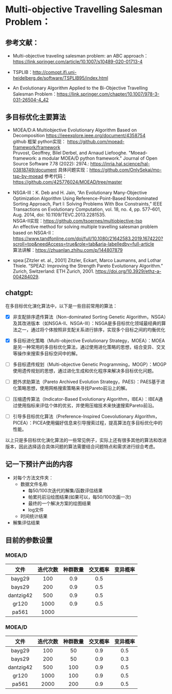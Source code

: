 # Multi-objective Travelling Salesman Problem：

## 参考文献：

- Multi-objective traveling salesman problem: an ABC approach：
https://link.springer.com/article/10.1007/s10489-020-01713-4

- TSPLIB：http://comopt.ifi.uni-heidelberg.de/software/TSPLIB95/index.html

- An Evolutionary Algorithm Applied to the Bi-Objective Travelling Salesman Problem：https://link.springer.com/chapter/10.1007/978-3-031-26504-4_42

## 多目标优化主要算法

- MOEA/D:A Multiobjective Evolutionary Algorithm Based on Decomposition
https://ieeexplore.ieee.org/document/4358754  
github 框架 python实现： https://github.com/moead-framework/framework  
Pruvost, Geoffrey, Bilel Derbel, and Arnaud Liefooghe. "Moead-framework: a modular MOEA/D python framework." Journal of Open Source Software 7.78 (2022): 2974.: https://inria.hal.science/hal-03818749/document
具体问题实现：https://github.com/OnlySekai/mo-tsp-by-moead
参考代码：https://github.com/425776024/MOEAD/tree/master


- NSGA-Ⅲ：K. Deb and H. Jain, “An Evolutionary Many-Objective Optimization Algorithm Using Reference-Point-Based Nondominated Sorting Approach, Part I: Solving Problems With Box Constraints,” IEEE Transactions on Evolutionary Computation, vol. 18, no. 4, pp. 577–601, Aug. 2014, doi: 10.1109/TEVC.2013.2281535.  
NSGA-Ⅱ实现：https://github.com/tsoernes/multiobjective-tsp  
An effective method for solving multiple travelling salesman problem based on NSGA-II： https://www.tandfonline.com/doi/full/10.1080/21642583.2019.1674220?scroll=top&needAccess=true&role=tab&aria-labelledby=full-article  
算法讲解：https://zhuanlan.zhihu.com/p/144807879

- spea:[Zitzler et. al., 2001] Zitzler, Eckart, Marco Laumanns, and Lothar Thiele. “SPEA2: Improving the Strength Pareto Evolutionary Algorithm.” Zurich, Switzerland: ETH Zurich, 2001. https://doi.org/10.3929/ethz-a-004284029.


## chatgpt:

在多目标优化演化算法中，以下是一些目前常用的算法：

- [x] 非支配排序遗传算法（Non-dominated Sorting Genetic Algorithm，NSGA）及其改进版本（如NSGA-II、NSGA-III）：NSGA是多目标优化领域最经典的算法之一，通过将个体按照非支配关系进行排序，实现多个目标之间的均衡优化

- [x] 多目标进化策略（Multi-objective Evolutionary Strategy，MOEA）：MOEA是另一种常用的多目标优化算法，通过使用进化策略的思想，结合变异、交叉等操作来搜索多目标空间中的解。

- [ ] 多目标遗传规划（Multi-objective Genetic Programming，MOGP）：MOGP使用遗传规划的思想，通过进化生成和优化程序来解决多目标优化问题。

- [ ] 题外求助算法（Pareto Archived Evolution Strategy，PAES）：PAES基于进化策略思想，使用网格搜索策略来寻找Pareto前沿上的解。

- [ ] 压缩遗传算法（Indicator-Based Evolutionary Algorithm，IBEA）：IBEA通过使用指标来评估个体的优劣，并使用压缩技术来快速搜索Pareto前沿。

- [ ] 引导多目标优化算法（Preference-Inspired Coevolutionary Algorithm，PICEA）：PICEA使用偏好信息来引导搜索过程，提高算法在多目标优化中的性能。

以上只是多目标优化演化算法的一些常见例子，实际上还有很多其他的算法和改进版本，因此选择适合具体问题的算法需要结合问题特点和需求进行综合考虑。

## 记一下预计产出的内容
- 对每个方法文件夹：
  - 数据文件名称
    - 每50/100次迭代的解集/函数评估结果
    - 帕累托前沿绘图结果(如果可以，每50/100次画一次)
    - 最终的一个解决方案的绘图结果
    - log文件
  - 时间统计结果 
- 解集评估结果


## 目前的参数设置
### MOEA/D
|文件|迭代次数|种群数量|交叉概率|变异概率|
|:--:|:--:|:--:|:--:|:--:|
|bayg29|100|0.9|0.5|
|bays29|200|0.9|0.5|
|dantzig42|500|0.9|0.5|
|gr120|1000|0.9|0.5|
|pa561|1000|||

### MOEA/D
|文件|迭代次数|种群数量|交叉概率|变异概率|
|:--:|:--:|:--:|:--:|:--:|
|bayg29|100|50|0.9|0.5|
|bays29|200|50|0.9|0.3|
|dantzig42|500|100|0.9|0.5|
|gr120|1000|100|0.9|0.5|
|pa561|2000|200|0.9|0.5|